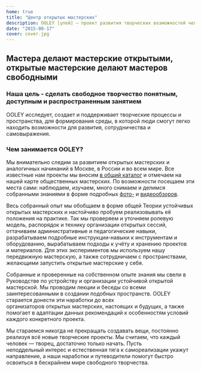 ```yaml
---
home: true
title: "Центр открытых мастерских"
description: OOLEY [улей] – проект развития творческих возможностей человека и общества
date: "2015-08-17"
cover: cover.jpg
---
```




## Мастера делают мастерские открытыми, открытые мастерские делают мастеров свободными

### Наша цель - cделать свободное творчество понятным, доступным и  распространенным занятием

OOLEY исследует, создает и поддерживает творческие процессы и пространства, для формирования среды, в которой люди смогут легко находить возможности для развития, сотрудничества и самовыражения.

<youtube-embed class="mt-8" link="https://youtu.be/5aSf6ik05aY" />

### Чем занимается OOLEY?

Мы внимательно следим за развитием открытых мастерских и аналогичных начинаний в Москве, в России и во всем мире. Все известные нам проекты мы вносим [в общий каталог](/workshop/catalog/) и отмечаем на нашей карте общественных мастерских. По возможности посещаем эти места сами: наблюдаем, изучаем, много снимаем и делимся собранными знаниями в форме подробных [фото-](/workshop/tour/) и [видеообзоров](/workshop/video/).

Весь собранный опыт мы обобщаем в форме общей Теории устойчивых открытых мастерских и настойчиво пробуем реализовывать её положения на практике. Так мы проверяем и уточняем ролевую модель, распорядок и технику организации открытых сессий, оттачиваем административные и педагогические навыки, разрабатываем подробные инструкции-навыки к инструментам и оборудованию, вырабатываем подходы к учёту и хранению проектов и материалов. Для этих экспериментов мы используем нашу передвижную мастерскую, а также сотрудничаем с пространствами, желающими запустить открытые мастерские у себя.

Собранные и проверенные на собственном опыте знания мы свели в Руководстве по устройству и организации устойчивой открытой мастерской. Мы проводим лекции и беседы со всеми заинтересованными в создании подобных пространств. OOLEY старается донести эти наработки до всех организаторов открытых мастерских, настоящих и будущих, а также помогает в адаптации данных рекомендаций к особенностям условий каждого конкретного проекта.

Мы стараемся никогда не прекращать создавать вещи, постоянно реализуя всё новые творческие проекты. Мы считаем, что каждый человек — творец, достаточно только начать. Пусть неподдельный интерес и естественная тяга к самореализации укажут направление, а наши наработки и путеводители помогут быстро освоиться в бескрайнем мире свободного творчества.
